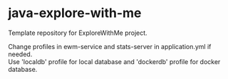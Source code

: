 # java-explore-with-me
Template repository for ExploreWithMe project.


Change profiles in ewm-service and stats-server in application.yml if needed.  
Use 'localdb' profile for local database and 'dockerdb' profile for docker database.